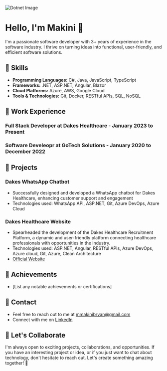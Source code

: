 ![Dotnet Image](https://www.google.com/url?sa=i&url=https%3A%2F%2Fwakeupandcode.com%2Fcsharp-resources%2F&psig=AOvVaw10tPsblpPFaik0b44i3lno&ust=1697280317030000&source=images&cd=vfe&opi=89978449&ved=0CBAQjRxqFwoTCNCIrIXs8oEDFQAAAAAdAAAAABAE)

# Hello, I'm Makini 👋

I'm a passionate software developer with 3+ years of experience in the software industry. I thrive on turning ideas into functional, user-friendly, and efficient software solutions. 

## 🔧 Skills

- **Programming Languages:** C#, Java, JavaScript, TypeScript
- **Frameworks:** .NET, ASP.NET, Angular, Blazor
- **Cloud Platforms:** Azure, AWS, Google Cloud
- **Tools & Technologies:** Git, Docker, RESTful APIs, SQL, NoSQL

## 💼 Work Experience

### Full Stack Developer  at Dakes Healthcare - January 2023 to Present



### Software Develeopr at GoTech Solutions - January 2020 to December 2022



## 🚀 Projects

### Dakes WhatsApp Chatbot

- Successfully designed and developed a WhatsApp chatbot for Dakes Healthcare, enhancing customer support and engagement
- Technologies used: WhatsApp API, ASP.NET, Git, Azure DevOps, Azure Cloud


### Dakes Healthcare Website

- Spearheaded the development of the Dakes Healthcare Recruitment Platform, a dynamic and user-friendly platform connecting healthcare professionals with opportunities in the industry.
- Technologies used: ASP.NET, Angular, RESTful APIs, Azure DevOps, Azure cloud, Git, Azure, Clean Architecture
- [Official Website](https://dakeshealthcare.com/)


## 🌟 Achievements

- [List any notable achievements or certifications]

## 📧 Contact

- Feel free to reach out to me at mmakinibryan@gmail.com
- Connect with me on [LinkedIn](https://www.linkedin.com/in/makini-bryan)

## 🤝 Let's Collaborate

I'm always open to exciting projects, collaborations, and opportunities. If you have an interesting project or idea, or if you just want to chat about technology, don't hesitate to reach out. Let's create something amazing together! 🚀
